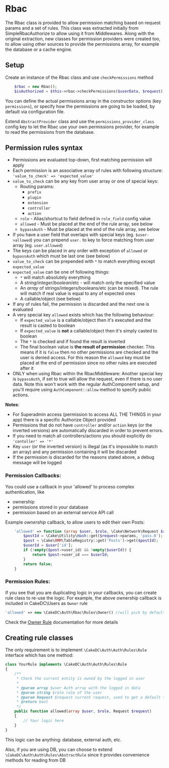 Rbac
====

The Rbac class is provided to allow permission matching based on request params and a set of rules.
This class was extracted initially from SimpleRbacAuthorize to allow using it from Middlewares.
Along with the original extraction, new classes for permission providers were created too, to allow
using other sources to provide the permissions array, for example the database or a cache engine. 


Setup
-----

Create an instance of the Rbac class and use `checkPermissions` method
```php
    $rbac = new Rbac();
    $isAuthorized = $this->rbac->checkPermissions($userData, $request);
```

You can define the actual permissions array in the constructor options (key `permissions`), 
or specify how the permissions are going to be loaded, by default via 
configuration file.

Extend `AbstractProvider` class and use the `permissions_provider_class` config key to let
the Rbac use your own permissions provider, for example to read the permissions from the database.

Permission rules syntax
-----------------

* Permissions are evaluated top-down, first matching permission will apply
* Each permission is an associative array of rules with following structure: `'value_to_check' => 'expected_value'`
* `value_to_check` can be any key from user array or one of special keys:
    * Routing params:
        * `prefix`
        * `plugin`
        * `extension`
        * `controller`
        * `action`
    * `role` - Alias/shortcut to field defined in `role_field` config value
    * `allowed` - Must be placed at the end of the rule array, see below
    * `bypassAuth` - Must be placed at the end of the rule array, see below
* If you have a user field that overlaps with special keys (eg. `$user->allowed`) you can prepend `user.` to key to force matching from user array (eg. `user.allowed`)
* The keys can be placed in any order with exception of `allowed` or `bypassAuth` which must be last one (see below)
* `value_to_check` can be prepended with `*` to match everything except `expected_value`
* `expected_value` can be one of following things:
    * `*` will match absolutely everything
    * A _string_/_integer_/_boolean_/etc - will match only the specified value
    * An _array_ of strings/integers/booleans/etc (can be mixed). The rule will match if real value is equal to any of expected ones
    * A callable/object (see below)
* If any of rules fail, the permission is discarded and the next one is evaluated
* A very special key `allowed` exists which has the following behaviour:
    * If `expected_value` is a callable/object then it's executed and the result is casted to boolean
    * If `expected_value` is **not** a callable/object then it's simply casted to boolean
    * The `*` is checked and if found the result is inverted
    * The final boolean value is **the result of permission** checker. This means if it is `false` then no other permissions are checked and the user is denied access.
    For this reason the `allowed` key must be placed at the end of permission since no other rules are executed after it
* ONLY when using Rbac within the RbacMiddleware: Another special key is `bypassAuth`, if set to true will allow the request, even if there is no user data. Note this won't work with the regular AuthComponent setup, and you'll require using `AuthComponent::allow` method to specify public actions. 

**Notes**:

* For Superadmin access (permission to access ALL THE THINGS in your app) there is a specific Authorize Object provided
* Permissions that do not have `controller` and/or `action` keys (or the inverted versions) are automatically discarded in order to prevent errors.
* If you need to match all controllers/actions you should explicitly do `'contoller' => '*'`
* Key `user` (or the inverted version) is illegal (as it's impossible to match an array) and any permission containing it will be discarded
* If the permission is discarded for the reasons stated above, a debug message will be logged

### Permission Callbacks: 

You could use a callback in your 'allowed' to process complex authentication, like
  - ownership
  - permissions stored in your database
  - permission based on an external service API call

Example *ownership* callback, to allow users to edit their own Posts:

```php
    'allowed' => function (array $user, $role, \Cake\Network\Request $request) {
        $postId = \Cake\Utility\Hash::get($request->params, 'pass.0');
        $post = \Cake\ORM\TableRegistry::get('Posts')->get($postId);
        $userId = $user['id'];
        if (!empty($post->user_id) && !empty($userId)) {
            return $post->user_id === $userId;
        }
        return false;
    }
```

### Permission Rules: 

If you see that you are duplicating logic in your callbacks, you can create rule class to re-use the logic.
For example, the above ownership callback is included in CakeDC\Users as `Owner` rule
```php
'allowed' => new \CakeDC\Auth\Rbac\Rules\Owner() //will pick by default the post id from the first pass param
```
Check the [Owner Rule](OwnerRule.md) documentation for more details

## Creating rule classes

The only requirement is to implement `\CakeDC\Auth\Auth\Rules\Rule` interface which has one method:

```php
class YourRule implements \CakeDC\Auth\Auth\Rules\Rule
{
    /**
     * Check the current entity is owned by the logged in user
     *
     * @param array $user Auth array with the logged in data
     * @param string $role role of the user
     * @param Request $request current request, used to get a default table if not provided
     * @return bool
     */
    public function allowed(array $user, $role, Request $request)
    {
        // Your logic here
    }
}
```

This logic can be anything: database, external auth, etc.

Also, if you are using DB, you can choose to extend `\CakeDC\Auth\Auth\Rules\AbstractRule` since it provides convenience methods for reading from DB

